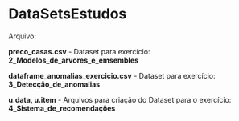 # DataSetsEstudos

Arquivo:

__preco_casas.csv__ - Dataset para exercício: __2_Modelos_de_arvores_e_emsembles__

__dataframe_anomalias_exercicio.csv__ - Dataset para exercício: __3_Detecção_de_anomalias__

__u.data, u.item__ - Arquivos para criação do Dataset para o exercício: __4_Sistema_de_recomendações__

